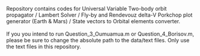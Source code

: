 Repository contains codes for Universal Variable Two-body orbit propagator / Lambert Solver / Fly-by and Rendevouz delta-V Porkchop plot generator (Earth & Mars) / State vectors to Orbital elements converter. <br><br>
If you you intend to run Question_3_Oumuamua.m or Question_4_Borisov.m, please be sure to change the absolute path to the data/text files. Only use the text files in this repository.
